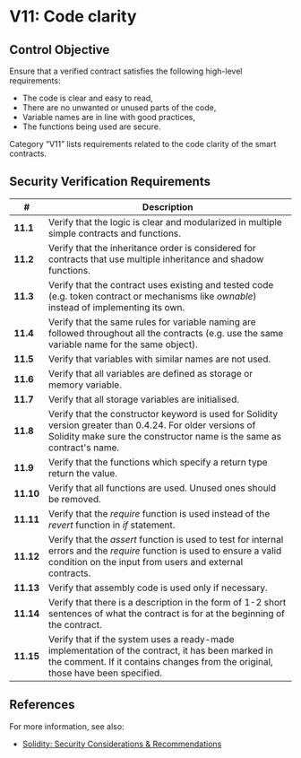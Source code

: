 # V11: Code clarity

## Control Objective

Ensure that a verified contract satisfies the following high-level requirements:
* The code is clear and easy to read,
* There are no unwanted or unused parts of the code,
* Variable names are in line with good practices,
* The functions being used are secure.

Category “V11” lists requirements related to the code clarity of the smart contracts.

## Security Verification Requirements

| # | Description |
| --- | --- |
| **11.1** | Verify that the logic is clear and modularized in multiple simple contracts and functions. | 
| **11.2** | Verify that the inheritance order is considered for contracts that use multiple inheritance and shadow functions.  | 
| **11.3** | Verify that the contract uses existing and tested code (e.g. token contract or mechanisms like *ownable*) instead of implementing its own. | 
| **11.4** | Verify that the same rules for variable naming are followed throughout all the contracts (e.g. use the same variable name for the same object). | 
| **11.5** | Verify that variables with similar names are not used. | 
| **11.6** | Verify that all variables are defined as storage or memory variable. | 
| **11.7** | Verify that all storage variables are initialised. | 
| **11.8** | Verify that the constructor keyword is used for Solidity version greater than 0.4.24. For older versions of Solidity make sure the constructor name is the same as contract's name. | 
| **11.9** | Verify that the functions which specify a return type return the value. | 
| **11.10** | Verify that all functions are used. Unused ones should be removed. | 
| **11.11** | Verify that the *require* function is used instead of the *revert* function in *if* statement. | 
| **11.12** | Verify that the *assert* function is used to test for internal errors and the *require* function is used to ensure a valid condition on the input from users and external contracts. | 
| **11.13** | Verify that assembly code is used only if necessary. | 
| **11.14** | Verify that there is a description  in  the  form  of  1-2  short sentences of what the contract is for at the beginning of the contract. | 
| **11.15** | Verify that if the system uses a ready-made implementation of the contract, it has been marked in the comment. If it contains changes from the original, those have been specified. |



## References

For more information, see also:

* [Solidity: Security Considerations & Recommendations](https://solidity.readthedocs.io/en/v0.5.10/security-considerations.html#recommendations)
